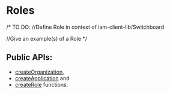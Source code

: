 # Roles

/*
TO DO: 
//Define Role in context of iam-client-lib/Switchboard

//Give an example(s) of a Role
*/

## Public APIs:
- [createOrganization](../api/classes/iam.md#createorganization),
- [createApplication](../api/classes/iam.md#createapplication) and 
- [createRole](../api/classes/iam.md#createrole) functions.

